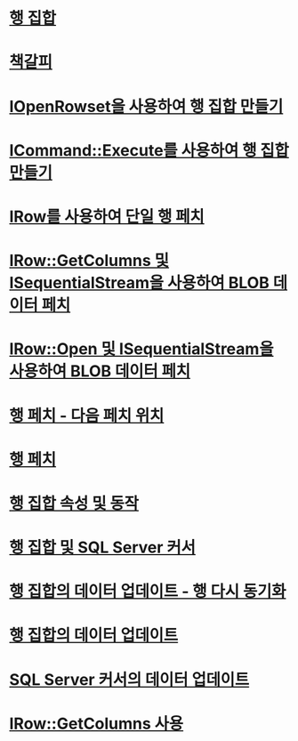 # [행 집합](rowsets.md)

# [책갈피](bookmarks.md)
# [IOpenRowset을 사용하여 행 집합 만들기](creating-a-rowset-with-iopenrowset.md)
# [ICommand::Execute를 사용하여 행 집합 만들기](creating-rowsets-with-icommand-execute.md)
# [IRow를 사용하여 단일 행 페치](fetching-a-single-row-with-irow.md)
# [IRow::GetColumns 및 ISequentialStream을 사용하여 BLOB 데이터 페치](fetching-blob-data-using-irow-getcolumns-and-isequentialstream.md)
# [IRow::Open 및 ISequentialStream을 사용하여 BLOB 데이터 페치](fetching-blob-data-using-irow-open-and-isequentialstream.md)
# [행 페치 - 다음 페치 위치](fetching-rows-next-fetch-position.md)
# [행 페치](fetching-rows.md)
# [행 집합 속성 및 동작](rowset-properties-and-behaviors.md)
# [행 집합 및 SQL Server 커서](rowsets-and-sql-server-cursors.md)
# [행 집합의 데이터 업데이트 - 행 다시 동기화](updating-data-in-rowsets-resynchronizing-rows.md)
# [행 집합의 데이터 업데이트](updating-data-in-rowsets.md)
# [SQL Server 커서의 데이터 업데이트](updating-data-in-sql-server-cursors.md)
# [IRow::GetColumns 사용](using-irow-getcolumns.md)
